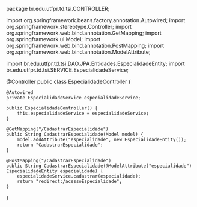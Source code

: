 package br.edu.utfpr.td.tsi.CONTROLLER;

import org.springframework.beans.factory.annotation.Autowired;
import org.springframework.stereotype.Controller;
import org.springframework.web.bind.annotation.GetMapping;
import org.springframework.ui.Model;
import org.springframework.web.bind.annotation.PostMapping;
import org.springframework.web.bind.annotation.ModelAttribute;

import br.edu.utfpr.td.tsi.DAO.JPA.Entidades.EspecialidadeEntity;
import br.edu.utfpr.td.tsi.SERVICE.EspecialidadeService;

@Controller
public class EspecialidadeController {

    @Autowired
    private EspecialidadeService especialidadeService;

    public EspecialidadeController() {
        this.especialidadeService = especialidadeService;
    }

    @GetMapping("/CadastrarEspecialidade")
    public String CadastrarEspecialidade(Model model) {
        model.addAttribute("especialidade", new EspecialidadeEntity());
        return "CadastrarEspecialidade";
    }

    @PostMapping("/CadastrarEspecialidade")
    public String CadastrarEspecialidade(@ModelAttribute("especialidade") EspecialidadeEntity especialidade) {
        especialidadeService.cadastrar(especialidade);
        return "redirect:/acessoEspecialidade";
    }
}
